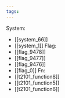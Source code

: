 ```yaml
---
tags:
---
```

System:
- [[system_66]]
- [[system_1]]
Flag:
- [[flag_9478]]
- [[flag_9477]]
- [[flag_9476]]
- [[flag_0]]
Fn:
- [[t2101_function8]]
- [[t2101_function5]]
- [[t2101_function6]]
